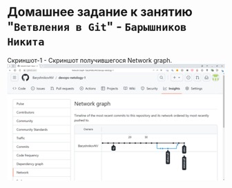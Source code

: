 # Домашнее задание к занятию "`Ветвления в Git`" - `Барышников Никита`

Скриншот-1 - Скриншот получившегося Network graph.
![Скриншот-1](https://github.com/BaryshnikovNV/devops-netology-1/blob/main/3-git-branching/img/Network_graph.png)